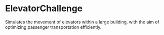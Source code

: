 # ElevatorChallenge
Simulates the movement of elevators within a large building, with the aim of optimizing passenger transportation efficiently.
